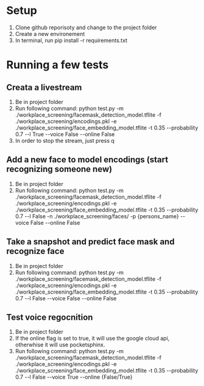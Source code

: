 # Setup

1. Clone github reporisoty and change to the project folder
1. Create a new environement
1. In terminal, run pip install -r requirements.txt

# Running a few tests

## Creata a livestream

1. Be in project folder
1. Run following command:
python test.py -m ./workplace_screening/facemask_detection_model.tflite -f ./workplace_screening/encodings.pkl -e ./workplace_screening/face_embedding_model.tflite -t 0.35 --probability 0.7 --l True --voice False --online False 
1. In order to stop the stream, just press q
  
## Add a new face to model encodings (start recognizing someone new)

1. Be in project folder
1. Run following command:
   python test.py -m ./workplace_screening/facemask_detection_model.tflite -f ./workplace_screening/encodings.pkl -e ./workplace_screening/face_embedding_model.tflite -t 0.35 --probability 0.7 --l False -n ./workplace_screening/faces/ -p {persons_name} --voice False --online False
   
## Take a snapshot and predict face mask and recognize face

1. Be in project folder
1. Run following command:
   python test.py -m ./workplace_screening/facemask_detection_model.tflite -f ./workplace_screening/encodings.pkl -e ./workplace_screening/face_embedding_model.tflite -t 0.35 --probability 0.7 --l False --voice False --online False
   
## Test voice regocnition 
1. Be in project folder
1. If the online flag is set to true, it will use the google cloud api, otherwhise it will use pocketsphinx.
1. Run following command:
   python test.py -m ./workplace_screening/facemask_detection_model.tflite -f ./workplace_screening/encodings.pkl -e ./workplace_screening/face_embedding_model.tflite -t 0.35 --probability 0.7 --l False --voice True --online {False/True}
